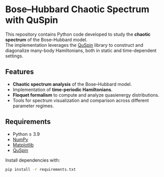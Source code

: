 # Bose–Hubbard Chaotic Spectrum with QuSpin

This repository contains Python code developed to study the **chaotic spectrum** of the Bose–Hubbard model.  
The implementation leverages the [QuSpin](https://weinbe58.github.io/QuSpin/) library to construct and diagonalize many-body Hamiltonians, both in static and time-dependent settings.  

## Features

- **Chaotic spectrum analysis** of the Bose–Hubbard model.  
- Implementation of **time-periodic Hamiltonians**.  
- **Floquet formalism** to compute and analyze quasienergy distributions.  
- Tools for spectrum visualization and comparison across different parameter regimes.  

## Requirements

- Python ≥ 3.9  
- [NumPy](https://numpy.org/)  
- [Matplotlib](https://matplotlib.org/)  
- [QuSpin](https://weinbe58.github.io/QuSpin/)  

Install dependencies with:
```bash
pip install -r requirements.txt
